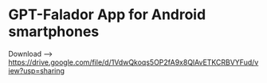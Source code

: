 # GPT-Falador App for Android smartphones

Download --> https://drive.google.com/file/d/1VdwQkoqs5OP2fA9x8QlAvETKCRBVYFud/view?usp=sharing
